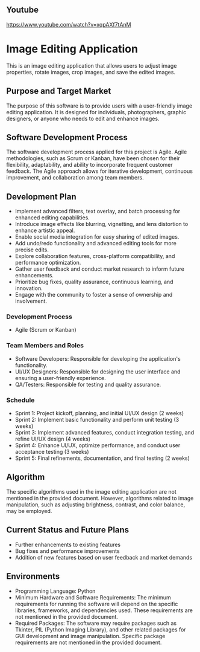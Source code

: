 
## Youtube
https://www.youtube.com/watch?v=xqpAXf7tAnM

# Image Editing Application

This is an image editing application that allows users to adjust image properties, rotate images, crop images, and save the edited images.

## Purpose and Target Market

The purpose of this software is to provide users with a user-friendly image editing application. It is designed for individuals, photographers, graphic designers, or anyone who needs to edit and enhance images.

## Software Development Process

The software development process applied for this project is Agile. Agile methodologies, such as Scrum or Kanban, have been chosen for their flexibility, adaptability, and ability to incorporate frequent customer feedback. The Agile approach allows for iterative development, continuous improvement, and collaboration among team members.

## Development Plan

- Implement advanced filters, text overlay, and batch processing for enhanced editing capabilities.
- Introduce image effects like blurring, vignetting, and lens distortion to enhance artistic appeal.
- Enable social media integration for easy sharing of edited images.
- Add undo/redo functionality and advanced editing tools for more precise edits.
- Explore collaboration features, cross-platform compatibility, and performance optimization.
- Gather user feedback and conduct market research to inform future enhancements.
- Prioritize bug fixes, quality assurance, continuous learning, and innovation.
- Engage with the community to foster a sense of ownership and involvement.

### Development Process

- Agile (Scrum or Kanban)

### Team Members and Roles

- Software Developers: Responsible for developing the application's functionality.
- UI/UX Designers: Responsible for designing the user interface and ensuring a user-friendly experience.
- QA/Testers: Responsible for testing and quality assurance.

### Schedule

- Sprint 1: Project kickoff, planning, and initial UI/UX design (2 weeks)
- Sprint 2: Implement basic functionality and perform unit testing (3 weeks)
- Sprint 3: Implement advanced features, conduct integration testing, and refine UI/UX design (4 weeks)
- Sprint 4: Enhance UI/UX, optimize performance, and conduct user acceptance testing (3 weeks)
- Sprint 5: Final refinements, documentation, and final testing (2 weeks)

## Algorithm

The specific algorithms used in the image editing application are not mentioned in the provided document. However, algorithms related to image manipulation, such as adjusting brightness, contrast, and color balance, may be employed.

## Current Status and Future Plans

- Further enhancements to existing features
- Bug fixes and performance improvements
- Addition of new features based on user feedback and market demands

## Environments

- Programming Language: Python
- Minimum Hardware and Software Requirements: The minimum requirements for running the software will depend on the specific libraries, frameworks, and dependencies used. These requirements are not mentioned in the provided document.
- Required Packages: The software may require packages such as Tkinter, PIL (Python Imaging Library), and other related packages for GUI development and image manipulation. Specific package requirements are not mentioned in the provided document.
